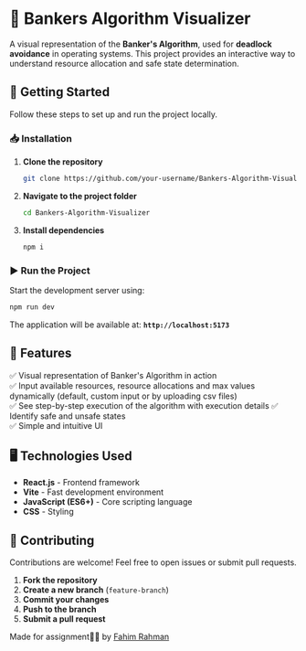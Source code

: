 ﻿# 🏦 Bankers Algorithm Visualizer

A visual representation of the **Banker's Algorithm**, used for **deadlock avoidance** in operating systems. This project provides an interactive way to understand resource allocation and safe state determination.

## 🚀 Getting Started

Follow these steps to set up and run the project locally.

### 📥 Installation

1. **Clone the repository**
   ```sh
   git clone https://github.com/your-username/Bankers-Algorithm-Visualizer.git
   ```
2. **Navigate to the project folder**
   ```sh
   cd Bankers-Algorithm-Visualizer
   ```
3. **Install dependencies**
   ```sh
   npm i
   ```

### ▶️ Run the Project

Start the development server using:

```sh
npm run dev
```

The application will be available at: **`http://localhost:5173`**

## 📌 Features

✅ Visual representation of Banker's Algorithm in action  
✅ Input available resources, resource allocations and max values dynamically (default, custom input or by uploading csv files)  
✅ See step-by-step execution of the algorithm with execution details
✅ Identify safe and unsafe states  
✅ Simple and intuitive UI

## 🖥️ Technologies Used

- **React.js** - Frontend framework
- **Vite** - Fast development environment
- **JavaScript (ES6+)** - Core scripting language
- **CSS** - Styling

## 🤝 Contributing

Contributions are welcome! Feel free to open issues or submit pull requests.

1. **Fork the repository**
2. **Create a new branch** (`feature-branch`)
3. **Commit your changes**
4. **Push to the branch**
5. **Submit a pull request**

Made for assignment😵‍💫 by [Fahim Rahman](https://github.com/FahimKhamsa)
